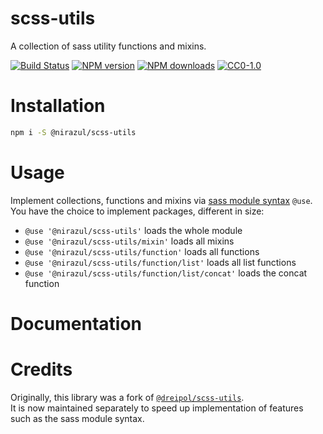 # scss-utils
A collection of sass utility functions and mixins.

[![Build Status][workflow-image]][workflow-url]
[![NPM version][npm-version-image]][npm-url]
[![NPM downloads][npm-downloads-image]][npm-url]
[![CC0-1.0][license-image]][license-url]

# Installation
```bash
npm i -S @nirazul/scss-utils
```

# Usage
Implement collections, functions and mixins via [sass module syntax](https://sass-lang.com/documentation/at-rules/use) `@use`.
<br>
You have the choice to implement packages, different in size:

- `@use '@nirazul/scss-utils'` loads the whole module
- `@use '@nirazul/scss-utils/mixin'` loads all mixins
- `@use '@nirazul/scss-utils/function'` loads all functions
- `@use '@nirazul/scss-utils/function/list'` loads all list functions
- `@use '@nirazul/scss-utils/function/list/concat'` loads the concat function

# Documentation
<!-- TODO -->

# Credits
Originally, this library was a fork of [`@dreipol/scss-utils`](https://github.com/dreipol/scss-utils).
<br>
It is now maintained separately to speed up implementation of features such as the sass module syntax.

[workflow-image]:https://img.shields.io/github/workflow/status/nirazul/scss-utils/test?style=flat-square
[workflow-url]:https://github.com/nirazul/scss-utils/actions

[license-image]:https://img.shields.io/github/license/nirazul/scss-utils?style=flat-square
[license-url]:LICENSE

[npm-version-image]:https://img.shields.io/npm/v/@nirazul/scss-utils?style=flat-square
[npm-downloads-image]:https://img.shields.io/npm/dm/@nirazul/scss-utils.svg?style=flat-square
[npm-url]:https://npmjs.org/package/@nirazul/scss-utils

